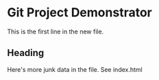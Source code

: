 # Git Project Demonstrator

This is the first line in the new file.

## Heading

Here's more junk data in the file.
See index.html
